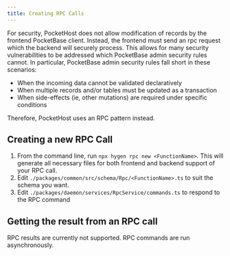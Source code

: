 ```yaml
---
title: Creating RPC Calls
---
```


For security, PocketHost does not allow modification of records by the frontend PocketBase client. Instead, the frontend must send an rpc request which the backend will securely process. This allows for many security vulnerabilities to be addressed which PocketBase admin security rules cannot. In particular, PocketBase admin security rules fall short in these scenarios:

- When the incoming data cannot be validated declaratively
- When multiple records and/or tables must be updated as a transaction
- When side-effects (ie, other mutations) are required under specific conditions

Therefore, PocketHost uses an RPC pattern instead.

## Creating a new RPC Call

1. From the command line, run `npx hygen rpc new <FunctionName>`. This will generate all necessary files for both frontend and backend support of your RPC call.
2. Edit `./packages/common/src/schema/Rpc/<FunctionName>.ts` to suit the schema you want.
3. Edit `./packages/daemon/services/RpcService/commands.ts` to respond to the RPC command

## Getting the result from an RPC call

RPC results are currently not supported. RPC commands are run asynchronously.
